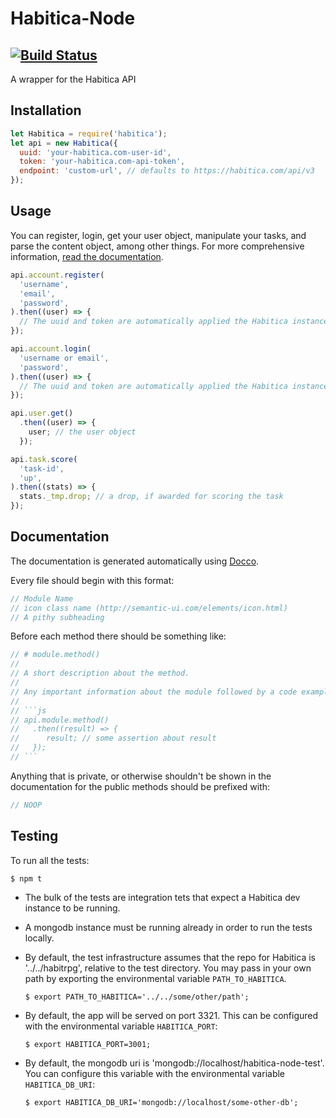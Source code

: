 # Habitica-Node
[![Build Status](https://travis-ci.org/crookedneighbor/habitica-node.svg?branch=master)](https://travis-ci.org/crookedneighbor/habitica-node)
---

A wrapper for the Habitica API

## Installation

```js
let Habitica = require('habitica');
let api = new Habitica({
  uuid: 'your-habitica.com-user-id',
  token: 'your-habitica.com-api-token',
  endpoint: 'custom-url', // defaults to https://habitica.com/api/v3
});
```

## Usage

You can register, login, get your user object, manipulate your tasks, and parse the content object, among other things. For more comprehensive information, [read the documentation](http://crookedneighbor.github.io/habitica-node).

```js
api.account.register(
  'username',
  'email',
  'password',
).then((user) => {
  // The uuid and token are automatically applied the Habitica instance
});

api.account.login(
  'username or email',
  'password',
).then((user) => {
  // The uuid and token are automatically applied the Habitica instance
});

api.user.get()
  .then((user) => {
    user; // the user object
  });

api.task.score(
  'task-id',
  'up',
).then((stats) => {
  stats._tmp.drop; // a drop, if awarded for scoring the task
});
```

## Documentation

The documentation is generated automatically using [Docco](https://jashkenas.github.io/docco/).

Every file should begin with this format:

```js
// Module Name
// icon class name (http://semantic-ui.com/elements/icon.html)
// A pithy subheading
```

Before each method there should be something like:

```js
// # module.method()
//
// A short description about the method.
//
// Any important information about the module followed by a code example for how this method would be used.
//
// ```js
// api.module.method()
//   .then((result) => {
//      result; // some assertion about result
//   });
// ```
```

Anything that is private, or otherwise shouldn't be shown in the documentation for the public methods should be prefixed with:

```js
// NOOP
```

## Testing

To run all the tests:

```
$ npm t
```

* The bulk of the tests are integration tets that expect a Habitica dev instance to be running.

* A mongodb instance must be running already in order to run the tests locally.

* By default, the test infrastructure assumes that the repo for Habitica is '../../habitrpg', relative to the test directory. You may pass in your own path by exporting the environmental variable `PATH_TO_HABITICA`.

  ```
  $ export PATH_TO_HABITICA='../../some/other/path';
  ```

* By default, the app will be served on port 3321. This can be configured with the environmental variable `HABITICA_PORT`:

  ```
  $ export HABITICA_PORT=3001;
  ```

* By default, the mongodb uri is 'mongodb://localhost/habitica-node-test'. You can configure this variable with the environmental variable `HABITICA_DB_URI`:

  ```
  $ export HABITICA_DB_URI='mongodb://localhost/some-other-db';
  ```
